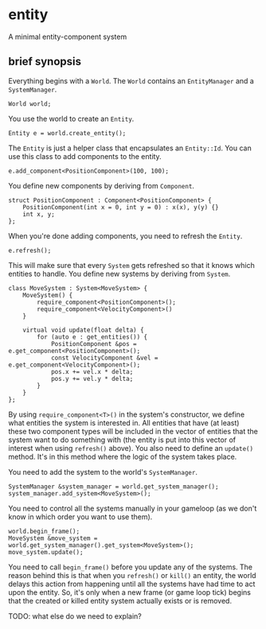 entity
======

A minimal entity-component system

brief synopsis
--------------
Everything begins with a `World`. The `World` contains an `EntityManager` and a `SystemManager`.

    World world;

You use the world to create an `Entity`.

    Entity e = world.create_entity();

The `Entity` is just a helper class that encapsulates an `Entity::Id`. You can use this class
to add components to the entity.

    e.add_component<PositionComponent>(100, 100);

You define new components by deriving from `Component`.

    struct PositionComponent : Component<PositionComponent> {
        PositionComponent(int x = 0, int y = 0) : x(x), y(y) {}
        int x, y;
    };

When you're done adding components, you need to refresh the `Entity`.

    e.refresh();

This will make sure that every `System` gets refreshed so that it knows which entities to handle.
You define new systems by deriving from `System`.

    class MoveSystem : System<MoveSystem> {
        MoveSystem() {
            require_component<PositionComponent>();
            require_component<VelocityComponent>()
        }

        virtual void update(float delta) {
            for (auto e : get_entities()) {
                PositionComponent &pos = e.get_component<PositionComponent>();
                const VelocityComponent &vel = e.get_component<VelocityComponent>();
                pos.x += vel.x * delta;
                pos.y += vel.y * delta;
            }
        }
    };

By using `require_component<T>()` in the system's constructor, we define what entities the system is interested in.
All entities that have (at least) these two component types will be included in the vector of entities that the system
want to do something with (the entity is put into this vector of interest when using `refresh()` above). You also need
to define an `update()` method. It's in this method where the logic of the system takes place.

You need to add the system to the world's `SystemManager`.

    SystemManager &system_manager = world.get_system_manager();
    system_manager.add_system<MoveSystem>();

You need to control all the systems manually in your gameloop (as we don't know in which order you want to use them).

    world.begin_frame();
    MoveSystem &move_system = world.get_system_manager().get_system<MoveSystem>();
    move_system.update();

You need to call `begin_frame()` before you update any of the systems. The reason behind this is that when you `refresh()` or `kill()`
an entity, the world delays this action from happening until all the systems have had time to act upon the entity. So, it's only when
a new frame (or game loop tick) begins that the created or killed entity system actually exists or is removed.

TODO: what else do we need to explain?
